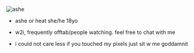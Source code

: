 ![ashe](https://files.catbox.moe/2bkbwc.png)

- ashe or heat she/he 18yo

- w2i, frequently offtab/people watching. feel free to chat with me

- i could not care less if you touched my pixels just sit w me goddamnit
